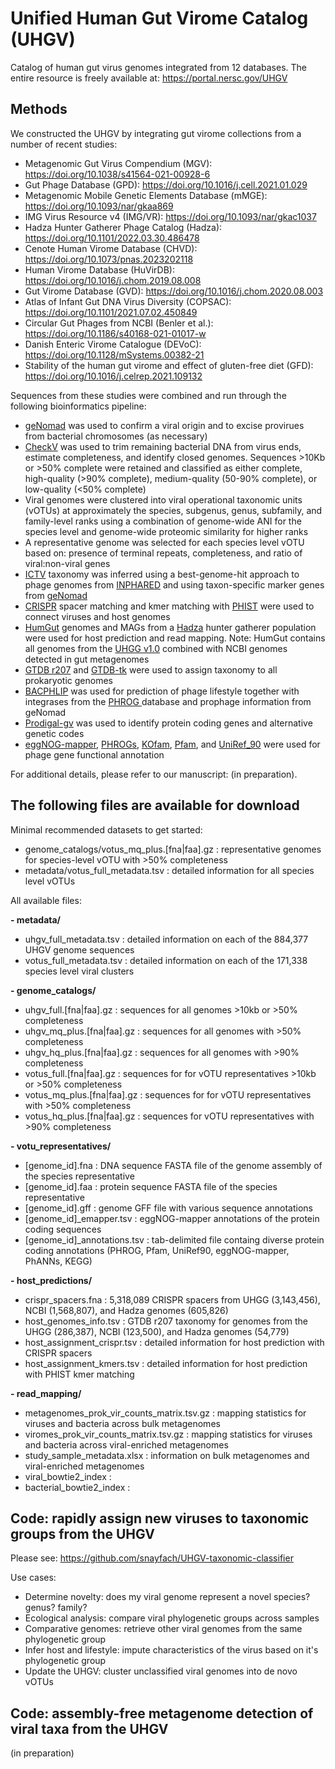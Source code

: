 # Unified Human Gut Virome Catalog (UHGV)

Catalog of human gut virus genomes integrated from 12 databases. The entire resource is freely available at: https://portal.nersc.gov/UHGV

## Methods

We constructed the UHGV by integrating gut virome collections from a number of recent studies: 

- Metagenomic Gut Virus Compendium (MGV): https://doi.org/10.1038/s41564-021-00928-6
- Gut Phage Database (GPD): https://doi.org/10.1016/j.cell.2021.01.029
- Metagenomic Mobile Genetic Elements Database (mMGE): https://doi.org/10.1093/nar/gkaa869
- IMG Virus Resource v4 (IMG/VR): https://doi.org/10.1093/nar/gkac1037
- Hadza Hunter Gatherer Phage Catalog (Hadza): https://doi.org/10.1101/2022.03.30.486478
- Cenote Human Virome Database (CHVD): https://doi.org/10.1073/pnas.2023202118
- Human Virome Database (HuVirDB): https://doi.org/10.1016/j.chom.2019.08.008
- Gut Virome Database (GVD): https://doi.org/10.1016/j.chom.2020.08.003
- Atlas of Infant Gut DNA Virus Diversity (COPSAC): https://doi.org/10.1101/2021.07.02.450849
- Circular Gut Phages from NCBI (Benler et al.): https://doi.org/10.1186/s40168-021-01017-w
- Danish Enteric Virome Catalogue (DEVoC): https://doi.org/10.1128/mSystems.00382-21
- Stability of the human gut virome and effect of gluten-free diet (GFD): https://doi.org/10.1016/j.celrep.2021.109132

Sequences from these studies were combined and run through the following bioinformatics pipeline:
- [geNomad](https://portal.nersc.gov/genomad/) was used to confirm a viral origin and to excise provirues from bacterial chromosomes (as necessary)
- [CheckV](https://bitbucket.org/berkeleylab/checkv) was used to trim remaining bacterial DNA from virus ends, estimate completeness, and identify closed genomes. Sequences >10Kb or >50% complete were retained and classified as either complete, high-quality (>90% complete), medium-quality (50-90% complete), or low-quality (<50% complete)
- Viral genomes were clustered into viral operational taxonomic units (vOTUs) at approximately the species, subgenus, genus, subfamily, and family-level ranks using a combination of genome-wide ANI for the species level and genome-wide proteomic similarity for higher ranks
- A representative genome was selected for each species level vOTU based on: presence of terminal repeats, completeness, and ratio of viral:non-viral genes
- [ICTV](https://ictv.global/vmr) taxonomy was inferred using a best-genome-hit approach to phage genomes from [INPHARED](https://github.com/RyanCook94/inphared) and using taxon-specific marker genes from [geNomad](https://portal.nersc.gov/genomad/) 
- [CRISPR](https://github.com/snayfach/MGV/tree/master/crispr_spacers) spacer matching and kmer matching with [PHIST](https://github.com/refresh-bio/PHIST) were used to connect viruses and host genomes
- [HumGut](https://arken.nmbu.no/~larssn/humgut/) genomes and MAGs from a [Hadza](https://www.biorxiv.org/content/10.1101/2022.03.30.486478v2) hunter gatherer population were used for host prediction and read mapping. Note: HumGut contains all genomes from the [UHGG v1.0](http://ftp.ebi.ac.uk/pub/databases/metagenomics/mgnify_genomes/human-gut/v1.0/) combined with NCBI genomes detected in gut metagenomes
- [GTDB r207](https://gtdb.ecogenomic.org/) and [GTDB-tk](https://github.com/Ecogenomics/GTDBTk) were used to assign taxonomy to all prokaryotic genomes
- [BACPHLIP](https://github.com/adamhockenberry/bacphlip) was used for prediction of phage lifestyle together with integrases from the [PHROG ](https://phrogs.lmge.uca.fr/) database and prophage information from geNomad
- [Prodigal-gv](https://github.com/apcamargo/prodigal-gv) was used to identify protein coding genes and alternative genetic codes
- [eggNOG-mapper](https://github.com/eggnogdb/eggnog-mapper), [PHROGs](https://phrogs.lmge.uca.fr/), [KOfam](https://www.genome.jp/ftp/db/kofam/), [Pfam](http://pfam.xfam.org/), and [UniRef_90](https://ftp.uniprot.org/pub/databases/uniprot/current_release/uniref/uniref90/) were used for phage gene functional annotation

For additional details, please refer to our manuscript: (in preparation).

## The following files are available for download

Minimal recommended datasets to get started:

- genome_catalogs/votus_mq_plus.[fna|faa].gz : representative genomes for species-level vOTU with >50% completeness 
- metadata/votus_full_metadata.tsv : detailed information for all species level vOTUs

All available files:

**- metadata/**

- uhgv_full_metadata.tsv : detailed information on each of the 884,377 UHGV genome sequences
- votus_full_metadata.tsv : detailed information on each of the 171,338 species level viral clusters

**- genome_catalogs/**

- uhgv_full.[fna|faa].gz : sequences for all genomes >10kb or >50% completeness 
- uhgv_mq_plus.[fna|faa].gz : sequences for all genomes with >50% completeness 
- uhgv_hq_plus.[fna|faa].gz : sequences for all genomes with >90% completeness 
- votus_full.[fna|faa].gz : sequences for for vOTU representatives >10kb or >50% completeness
- votus_mq_plus.[fna|faa].gz : sequences for for vOTU representatives with >50% completeness 
- votus_hq_plus.[fna|faa].gz : sequences for vOTU representatives with >90% completeness 

**- votu_representatives/**

- [genome_id].fna : DNA sequence FASTA file of the genome assembly of the species representative
- [genome_id].faa : protein sequence FASTA file of the species representative
- [genome_id].gff : genome GFF file with various sequence annotations
- [genome_id]_emapper.tsv : eggNOG-mapper annotations of the protein coding sequences
- [genome_id]_annotations.tsv : tab-delimited file containg diverse protein coding annotations (PHROG, Pfam, UniRef90, eggNOG-mapper, PhANNs, KEGG)

**- host_predictions/**

- crispr_spacers.fna : 5,318,089 CRISPR spacers from UHGG (3,143,456), NCBI (1,568,807), and Hadza genomes (605,826)
- host_genomes_info.tsv : GTDB r207 taxonomy for genomes from the UHGG (286,387), NCBI (123,500), and Hadza genomes (54,779)
- host_assignment_crispr.tsv : detailed information for host prediction with CRISPR spacers
- host_assignment_kmers.tsv : detailed information for host prediction with PHIST kmer matching

**- read_mapping/**

- metagenomes_prok_vir_counts_matrix.tsv.gz : mapping statistics for viruses and bacteria across bulk metagenomes 
- viromes_prok_vir_counts_matrix.tsv.gz : mapping statistics for viruses and bacteria across viral-enriched metagenomes 
- study_sample_metadata.xlsx : information on bulk metagenomes and viral-enriched metagenomes  
- viral_bowtie2_index : 
- bacterial_bowtie2_index : 


## Code: rapidly assign new viruses to taxonomic groups from the UHGV

Please see: https://github.com/snayfach/UHGV-taxonomic-classifier

Use cases:

- Determine novelty: does my viral genome represent a novel species? genus? family?
- Ecological analysis: compare viral phylogenetic groups across samples
- Comparative genomes: retrieve other viral genomes from the same phylogenetic group
- Infer host and lifestyle: impute characteristics of the virus based on it's phylogenetic group
- Update the UHGV: cluster unclassified viral genomes into de novo vOTUs

## Code: assembly-free metagenome detection of viral taxa from the UHGV

(in preparation)
